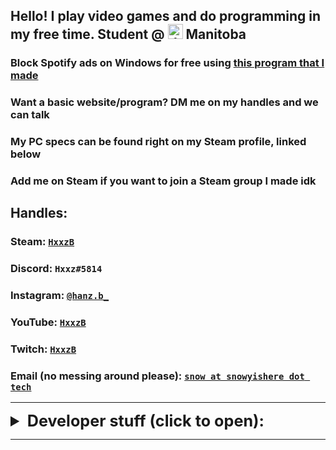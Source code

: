 ## Hello! I play video games and do programming in my free time. Student @ <img src="https://emojipedia-us.s3.dualstack.us-west-1.amazonaws.com/thumbs/240/twitter/236/flag-for-canada_1f1e8-1f1e6.png" alt="drawing" width="24" height="24"/> Manitoba

### Block Spotify ads on Windows for free using [this program that I made](https://snowyishere.tech/SpotifyAdBlocker)
### Want a basic website/program? DM me on my handles and we can talk
### My PC specs can be found right on my Steam profile, linked below
### Add me on Steam if you want to join a Steam group I made idk

## Handles: 

### Steam: [`HxxzB`](https://steamcommunity.com/id/HxxzB) 
### Discord: `Hxxz#5814`
### Instagram: [`@hanz.b_`](https://www.instagram.com/hanz.b_/)
### YouTube: [`HxxzB`](https://www.youtube.com/channel/UCzbPq7pFUYmdnUwYGnA2omg)
### Twitch: [`HxxzB`](https://www.twitch.tv/HxxzB)
### Email (no messing around please): [`snow at snowyishere dot tech`](mailto:snow@snowyishere.tech)

----

<details>
<summary style="font-size: 1.8em">
  <b>Developer stuff (click to open): </b>
</summary>
<p>

<h3> My GitHub (HxxzB4) is available <a href="https://github.com/HxxzB4">right here,</a> and my repositories/projects are found <a href="https://github.com/HxxzB4?tab=repositories">right here</a></h3>
<h3> Gists are found <a href="https://gist.github.com/HxxzB4">here</a> </h3>

<h3> Global MIT License, applied to my gists and most of my projects, found <a href="https://raw.githubusercontent.com/HxxzB4/HxxzB4.github.io/master/globalLicense.md">here</a> </h3>

<h6> other than this project, which is licensed under the WTFPL; warning: explicit, found <a href="https://raw.githubusercontent.com/HxxzB4/HxxzB4.github.io/master/LICENSE"> here</a> </h6>
</p>
</details>

----

<link rel="shortcut icon" type="image/png" href="https://emojipedia-us.s3.dualstack.us-west-1.amazonaws.com/thumbs/240/twitter/236/flag-for-canada_1f1e8-1f1e6.png">
